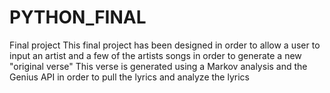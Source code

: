 # PYTHON_FINAL
 Final project
This final project has been designed in order to allow a user to input an artist and a few of the artists songs in order to generate a new "original verse" 
This verse is generated using a Markov analysis and the Genius API in order to pull the lyrics and analyze the lyrics

